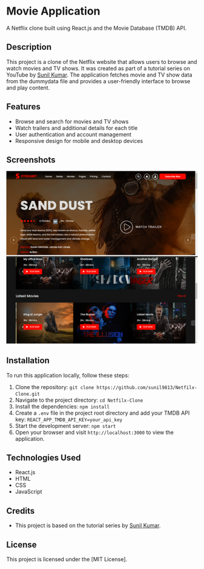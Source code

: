 # Movie Application

A Netflix clone built using React.js and the Movie Database (TMDB) API.

## Description

This project is a clone of the Netflix website that allows users to browse and watch movies and TV shows. It was created as part of a tutorial series on YouTube by [Sunil Kumar](https://www.youtube.com/watch?v=PCBUcSoiEu4&list=PPSV). The application fetches movie and TV show data from the dummydata file and provides a user-friendly interface to browse and play content.

## Features

- Browse and search for movies and TV shows
- Watch trailers and additional details for each title
- User authentication and account management
- Responsive design for mobile and desktop devices

## Screenshots

![Screenshot 1](https://github.com/Sehrish-Saddique/movieapp/blob/main/Screenshot%20(107).png)
![Screenshot 2](https://github.com/Sehrish-Saddique/movieapp/blob/main/Screenshot%20(108).png)

## Installation

To run this application locally, follow these steps:

1. Clone the repository: `git clone https://github.com/sunil9813/Netfilx-Clone.git`
2. Navigate to the project directory: `cd Netfilx-Clone`
3. Install the dependencies: `npm install`
4. Create a `.env` file in the project root directory and add your TMDB API key: `REACT_APP_TMDB_API_KEY=your_api_key`
5. Start the development server: `npm start`
6. Open your browser and visit `http://localhost:3000` to view the application.

## Technologies Used

- React.js
- HTML
- CSS
- JavaScript

## Credits

- This project is based on the tutorial series by [Sunil Kumar](https://www.youtube.com/watch?v=PCBUcSoiEu4&list=PPSV).
 
## License

This project is licensed under the [MIT License].
